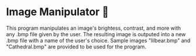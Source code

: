 # Image Manipulator 🌄

This program manipulates an image's brightess, contrast, and more with any .bmp file given by the user. The resulting image is outputed into a new .bmp file with a name of the user's choice.
Sample images "lilbear.bmp" and "Cathedral.bmp" are provided to be used for the program.
